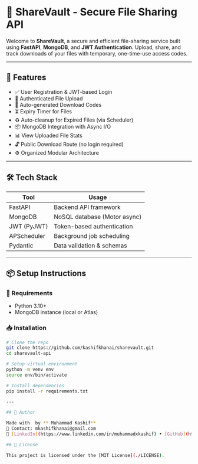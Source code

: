 # 🔐 ShareVault - Secure File Sharing API

Welcome to **ShareVault**, a secure and efficient file-sharing service built using **FastAPI**, **MongoDB**, and **JWT Authentication**. Upload, share, and track downloads of your files with temporary, one-time-use access codes.

---

## 🚀 Features

- ✅ User Registration & JWT-based Login
- 🔐 Authenticated File Upload
- 🧾 Auto-generated Download Codes
- ⏳ Expiry Timer for Files
- ♻️ Auto-cleanup for Expired Files (via Scheduler)
- 📦 MongoDB Integration with Async I/O
- 📊 View Uploaded File Stats
- 🔓 Public Download Route (no login required)
- ⚙️ Organized Modular Architecture

---

## 🛠️ Tech Stack

| Tool         | Usage                          |
|--------------|--------------------------------|
| FastAPI      | Backend API framework          |
| MongoDB      | NoSQL database (Motor async)   |
| JWT (PyJWT)  | Token-based authentication     |
| APScheduler  | Background job scheduling      |
| Pydantic     | Data validation & schemas      |

---

## 📦 Setup Instructions

### 🔧 Requirements

- Python 3.10+
- MongoDB instance (local or Atlas)

### 📥 Installation

```bash
# Clone the repo
git clone https://github.com/kashifkhanai/sharevault.git
cd sharevault-api

# Setup virtual environment
python -m venv env
source env/bin/activate  

# Install dependencies
pip install -r requirements.txt

---

## 🤝 Author

Made with  by ** Muhammad Kashif**  
📧 Contact: mkashifkhanai@gmail.com 
🔗 [LinkedIn](https://www.linkedin.com/in/muhammadxkashif) • [GitHub](https://github.com/kashifkhanai)

## 📄 License

This project is licensed under the [MIT License](./LICENSE).

